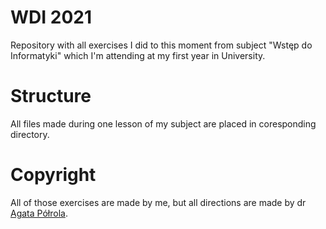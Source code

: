 # WDI 2021

Repository with all exercises I did to this moment from subject "Wstęp do Informatyki" which I'm attending at my first year in University.

# Structure
All files made during one lesson of my subject are placed in coresponding directory.

# Copyright
All of those exercises are made by me, but all directions are made by dr [Agata Półrola](https://www.math.uni.lodz.pl//~polrola/strony/str-2122z-wdprog.html).

